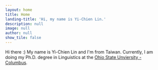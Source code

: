 ```yaml
---
layout: home
title: Home
landing-title: 'Hi, my name is Yi-Chien Lin.'
description: null
image: null
author: null
show_tile: false
---
```


Hi there :) My name is Yi-Chien Lin and I'm from Taiwan. Currently, I am doing my Ph.D. degree in Linguistics at the <a href="https://linguistics.osu.edu/">Ohio State Unviersity - Columbus</a>.
